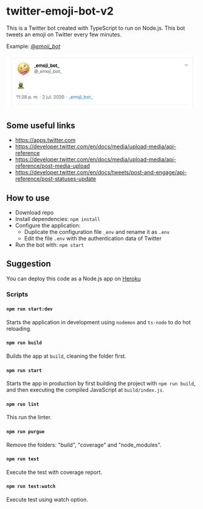 # twitter-emoji-bot-v2

This is a Twitter bot created with TypeScript to run on Node.js. This bot tweets an emoji on Twitter every few minutes.  

Example: [@_emoji_bot_](https://twitter.com/_emoji_bot_/status/1278802638700711939)  

![example.png](./docs-assets/example.png)

## Some useful links
* https://apps.twitter.com 
* https://developer.twitter.com/en/docs/media/upload-media/api-reference
* https://developer.twitter.com/en/docs/media/upload-media/api-reference/post-media-upload
* https://developer.twitter.com/en/docs/tweets/post-and-engage/api-reference/post-statuses-update

## How to use
* Download repo
* Install dependencies: `npm install`
* Configure the application:
  * Duplicate the configuration file `_env` and rename it as `.env`
  * Edit the file `.env` with the authentication data of Twitter
* Run the bot with: `npm start`

## Suggestion
You can deploy this code as a Node.js app on [Heroku](https://www.heroku.com/home)

### Scripts

#### `npm run start:dev`

Starts the application in development using `nodemon` and `ts-node` to do hot reloading.

#### `npm run build`

Builds the app at `build`, cleaning the folder first.

#### `npm run start`

Starts the app in production by first building the project with `npm run build`, and then executing the compiled JavaScript at `build/index.js`.

#### `npm run lint`

This run the linter.

#### `npm run purgue`

Remove the folders: "build", "coverage" and "node_modules".

#### `npm run test`

Execute the test with coverage report.

#### `npm run test:watch`

Execute test using watch option.
